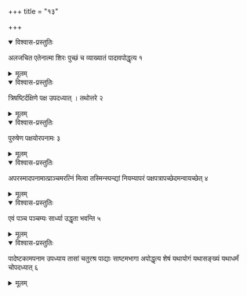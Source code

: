 +++
title = "१३"

+++


<details open><summary>विश्वास-प्रस्तुतिः</summary>

अलजचित एतेनात्मा शिरः पुच्छं च व्याख्यातं पादावपोद्धृत्य १
</details>

<details><summary>मूलम्</summary>

अलजचित एतेनात्मा शिरः पुच्छं च व्याख्यातं पादावपोद्धृत्य १
</details>


<details open><summary>विश्वास-प्रस्तुतिः</summary>

त्रिषष्टिर्दक्षिणे पक्ष उपदध्यात् । तथोत्तरे २
</details>

<details><summary>मूलम्</summary>

त्रिषष्टिर्दक्षिणे पक्ष उपदध्यात् । तथोत्तरे २
</details>


<details open><summary>विश्वास-प्रस्तुतिः</summary>

पुरुषेण पक्षयोरपनामः ३
</details>

<details><summary>मूलम्</summary>

पुरुषेण पक्षयोरपनामः ३
</details>


<details open><summary>विश्वास-प्रस्तुतिः</summary>

अपरस्मादपनामात्प्राञ्चमरत्निं मित्वा तस्मिन्स्पन्द्यां नियम्यापरं पक्षपत्रापच्छेदमन्वायच्छेत् ४
</details>

<details><summary>मूलम्</summary>

अपरस्मादपनामात्प्राञ्चमरत्निं मित्वा तस्मिन्स्पन्द्यां नियम्यापरं पक्षपत्रापच्छेदमन्वायच्छेत् ४
</details>


<details open><summary>विश्वास-प्रस्तुतिः</summary>

एवं पञ्च पञ्चम्यः सार्ध्या उद्धृता भवन्ति ५
</details>

<details><summary>मूलम्</summary>

एवं पञ्च पञ्चम्यः सार्ध्या उद्धृता भवन्ति ५
</details>


<details open><summary>विश्वास-प्रस्तुतिः</summary>

पादेष्टकामपनाम उपध्याय तासां चतुरश्र पाद्याः साष्टमभागा अपोद्धृत्य शेषं यथायोगं यथासङ्ख्यं यथाधर्मं चोपदध्यात् ६
</details>

<details><summary>मूलम्</summary>

पादेष्टकामपनाम उपध्याय तासां चतुरश्र पाद्याः साष्टमभागा अपोद्धृत्य शेषं यथायोगं यथासङ्ख्यं यथाधर्मं चोपदध्यात् ६
</details>
